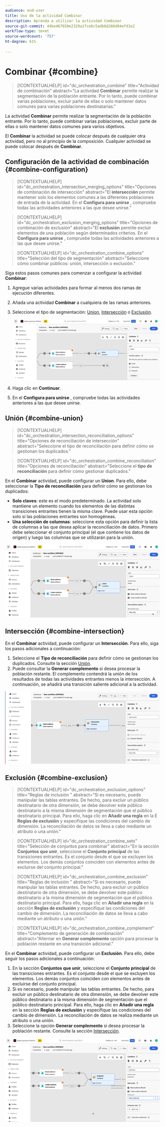 ```yaml
---
audience: end-user
title: Uso de la actividad Combinar
description: Aprenda a utilizar la actividad Combinar
source-git-commit: 44be467650e2329a1fce6c5adb6d266d94efd1e2
workflow-type: tm+mt
source-wordcount: '757'
ht-degree: 61%

---
```



# Combinar {#combine}

>[!CONTEXTUALHELP]
>id="dc_orchestration_combine"
>title="Actividad de combinación"
>abstract="La actividad **Combinar** permite realizar la segmentación de la población entrante. Por lo tanto, puede combinar varias poblaciones, excluir parte de ellas o solo mantener datos comunes para varias poblaciones destinatarias."

La actividad **Combinar** permite realizar la segmentación de la población entrante. Por lo tanto, puede combinar varias poblaciones, excluir parte de ellas o solo mantener datos comunes para varios objetivos.

El **Combinar** la actividad se puede colocar después de cualquier otra actividad, pero no al principio de la composición. Cualquier actividad se puede colocar después de **Combinar**.

## Configuración de la actividad de combinación {#combine-configuration}

>[!CONTEXTUALHELP]
>id="dc_orchestration_intersection_merging_options"
>title="Opciones de combinación de intersección"
>abstract="El **intersección** permite mantener solo los elementos comunes a las diferentes poblaciones de entrada de la actividad. En el **Configura para unirse** , compruebe todas las actividades anteriores a las que desee unirse."

>[!CONTEXTUALHELP]
>id="dc_orchestration_exclusion_merging_options"
>title="Opciones de combinación de exclusión"
>abstract="El **exclusión** permite excluir elementos de una población según determinados criterios. En el **Configura para unirse** , compruebe todas las actividades anteriores a las que desee unirse."

>[!CONTEXTUALHELP]
>id="dc_orchestration_combine_options"
>title="Selección del tipo de segmentación"
>abstract="Seleccione cómo combinar públicos: unión, intersección o exclusión."

Siga estos pasos comunes para comenzar a configurar la actividad **Combinar**:

1. Agregue varias actividades para formar al menos dos ramas de ejecución diferentes.
1. Añada una actividad **Combinar** a cualquiera de las ramas anteriores.
1. Seleccione el tipo de segmentación: [Union](#union), [Intersección](#intersection) o [Exclusión](#exclusion).

   ![](../assets/combine.png)

1. Haga clic en **Continuar**.
1. En el **Configura para unirse** , compruebe todas las actividades anteriores a las que desee unirse.

## Unión {#combine-union}

>[!CONTEXTUALHELP]
>id="dc_orchestration_intersection_reconciliation_options"
>title="Opciones de reconciliación de intersección"
>abstract="Seleccione el tipo de reconciliación para definir cómo se gestionan los duplicados."

>[!CONTEXTUALHELP]
>id="dc_orchestration_combine_reconciliation"
>title="Opciones de reconciliación"
>abstract="Seleccione el **tipo de reconciliación** para definir cómo gestionar duplicados."

En el **Combinar** actividad, puede configurar un **Union**. Para ello, debe seleccionar la **Tipo de reconciliación** para definir cómo se gestionan los duplicados:

* **Solo claves**: este es el modo predeterminado. La actividad solo mantiene un elemento cuando los elementos de las distintas transiciones entrantes tienen la misma clave. Puede usar esta opción solo si las poblaciones entrantes son homogéneas.
* **Una selección de columnas**: seleccione esta opción para definir la lista de columnas a las que desea aplicar la reconciliación de datos. Primero debe seleccionar el conjunto principal (el que contiene los datos de origen) y luego las columnas que se utilizarán para la unión.

![](../assets/combine-union.png)

## Intersección {#combine-intersection}

En el **Combinar** actividad, puede configurar un **Intersección**. Para ello, siga los pasos adicionales a continuación:

1. Seleccione el **Tipo de reconciliación** para definir cómo se gestionan los duplicados. Consulte la sección [Unión](#union).
1. Puede consultar la **Generar complemento** si desea procesar la población restante. El complemento contendrá la unión de los resultados de todas las actividades entrantes menos la intersección. A continuación, se añadirá una transición saliente adicional a la actividad.

![](../assets/combine-intersection.png)

## Exclusión {#combine-exclusion}

>[!CONTEXTUALHELP]
>id="dc_orchestration_exclusion_options"
>title="Reglas de inclusión "
>abstract="Si es necesario, puede manipular las tablas entrantes. De hecho, para excluir un público destinatario de otra dimensión, se debe devolver este público destinatario a la misma dimensión de segmentación que el público destinatario principal. Para ello, haga clic en **Añadir una regla** en la E **Reglas de exclusión** y especifique las condiciones del cambio de dimensión. La reconciliación de datos se lleva a cabo mediante un atributo o una unión."

>[!CONTEXTUALHELP]
>id="dc_orchestration_combine_sets"
>title="Selección de conjuntos para combinar"
>abstract="En la sección **Conjuntos que unir**, seleccione el **Conjunto principal** de las transiciones entrantes. Es el conjunto desde el que se excluyen los elementos. Los demás conjuntos coinciden con elementos antes de excluirse del conjunto principal."

>[!CONTEXTUALHELP]
>id="dc_orchestration_combine_exclusion"
>title="Reglas de inclusión "
>abstract="Si es necesario, puede manipular las tablas entrantes. De hecho, para excluir un público destinatario de otra dimensión, se debe devolver este público destinatario a la misma dimensión de segmentación que el público destinatario principal. Para ello, haga clic en **Añadir una regla** en la sección **Reglas de exclusión** y especifique las condiciones del cambio de dimensión. La reconciliación de datos se lleva a cabo mediante un atributo o una unión."

>[!CONTEXTUALHELP]
>id="dc_orchestration_combine_complement"
>title="Complemento de generación de combinación"
>abstract="Alternar en **Generar complemento** opción para procesar la población restante en una transición adicional."

En el **Combinar** actividad, puede configurar un **Exclusión**. Para ello, debe seguir los pasos adicionales a continuación:

1. En la sección **Conjuntos que unir**, seleccione el **Conjunto principal** de las transiciones entrantes. Es el conjunto desde el que se excluyen los elementos. Los demás conjuntos coinciden con elementos antes de excluirse del conjunto principal.
1. Si es necesario, puede manipular las tablas entrantes. De hecho, para excluir un público destinatario de otra dimensión, se debe devolver este público destinatario a la misma dimensión de segmentación que el público destinatario principal. Para ello, haga clic en **Añadir una regla** en la sección **Reglas de exclusión** y especifique las condiciones del cambio de dimensión. La reconciliación de datos se realiza mediante un atributo o una unión. <!-- pas compris-->
1. Seleccione la opción **Generar complemento** si desea procesar la población restante. Consulte la sección [Intersección](#intersection).

![](../assets/combine-exclusion.png)

<!--
## Examples{#combine-examples}

In the following example, we are using a **Combine** activity and we add a **union** to retrieves all the profiles of the two queries: persons between 18 and 27 years old and persons between 34 and 40 years old.

![](../assets/workflow-union-example.png)

The following example shows the **intersection** between two query activities. It is being used here to retrieve profiles who are between 18 to 27 years old and whose email address has been provided.

![](../assets/workflow-intersection-example.png)

The following **exclusion** example shows two queries configured to filter profiles who are between 18 and 27 years old and have an Adobe email domain. The profiles with an Adobe email domain are then excluded from the first set. 

![](../assets/workflow-exclusion-example.png)
-->
